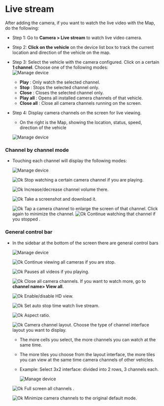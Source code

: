 # Live stream

After adding the camera, if you want to watch the live video with the Map, do the following:

- Step 1: Go to **Camera > Live stream** to watch live video camera.
- Step 2: **Click on the vehicle** on the device list box to track the current location and direction of the vehicle on the map.
- Step 3: Select the vehicle with the camera configured. Click on a certain **1 channel**. Choose one of the following modes:
  <span style="display:block;text-align:left">![Manage device ](/docs/assets/images/web-english/livestream/livestream-v1.2.5.png)
  - **Play** : Only watch the selected channel.
  - **Stop** : Stops the selected channel only.
  - **Close** : Closes the selected channel only.
  - **Play all** : Opens all installed camera channels of that vehicle.
  - **Close all** : Close all camera channels running on the screen.
- Step 4: Display camera channels on the screen for live viewing.
  - On the right is the Map, showing the location, status, speed, direction of the vehicle

  <span style="display:block;text-align:left">![Manage device ](/docs/assets/images/web-english/livestream/livestream-watch-all.png)

### Channel by channel mode


- Touching each channel will display the following modes:

    <span class="icon-left5">![Manage device ](/docs/assets/images/web-english/livestream/channel-mode.png)

  <div id="livestream-tool">
  </div>

    <span class="icon-left ">![Ok](/docs/assets/images/web-interface/icon/SVG/icons8-square.svg) Stop watching a certain camera channel if you are playing.

    <span class="icon-left svg-filter-info">![Ok](/docs/assets/images/web-interface/icon/SVG/icons8-sound-speaker.svg) Increase/decrease channel volume there.

    <span class="icon-left svg-filter-info">![Ok](/docs/assets/images/web-interface/icon/SVG/icons8-camera.svg) Take a screenshot and download it.

    <span class="icon-left svg-filter-info">![Ok](/docs/assets/images/web-interface/icon/SVG/full-screen-icon-11.png) Tap a camera channel to enlarge the screen of that channel. Click again to minimize the channel.
    <span class="icon-left svg-filter-info">![Ok](/docs/assets/images/web-interface/icon/SVG/icons8-play.svg) Continue watching that channel if you stopped .

### General control bar

- In the sidebar at the bottom of the screen there are general control bars

    <span class="icon-left5">![Manage device ](/docs/assets/images/web-english/livestream/ux.png)

    <span class="icon-left svg-filter-info">![Ok](/docs/assets/images/web-interface/icon/SVG/icons8-play.svg) Continue viewing all cameras if you are stop.

    <span class="icon-left svg-filter-info">![Ok](/docs/assets/images/web-interface/icon/SVG/icons8-full-image.svg) Pauses all videos if you playing.

    <span class="icon-left svg-filter-info">![Ok](/docs/assets/images/web-interface/icon/SVG/icons8-close-window.svg) Close all camera channels. If you want to watch more, go to **channel name> View all**.

    <span class="icon-left svg-filter-info">![Ok](/docs/assets/images/web-interface/icon/SVG/icons8-hd.svg) Enable/disable HD view.

    <span class="icon-left svg-filter-info">![Ok](/docs/assets/images/web-interface/icon/SVG/pause-svgrepo-com.svg) Set auto stop time watch live stream.

    <span class="icon-left svg-filter-info">![Ok](/docs/assets/images/web-interface/icon/SVG/icons8-video-call.svg) Aspect ratio.

    <span class="icon-left svg-filter-info">![Ok](/docs/assets/images/web-interface/icon/SVG/layout.svg) Camera channel layout. Choose the type of channel interface layout you want to display.
    
    - The more cells you select, the more channels you can watch at the same time.
    - The more tiles you choose from the layout interface, the more tiles you can view at the same time camera channels of other vehicles.
    - Example: Select 3x2 interface: divided into 2 rows, 3 channels each.
    
      <span class="icon-left5">![Manage device ](/docs/assets/images/web-english/livestream/general-control-bar.png)
    
    <span class="icon-left svg-filter-info">![Ok](/docs/assets/images/web-interface/icon/SVG/icons8-full-screen.svg) Full screen all channels .

    <span class="icon-left svg-filter-info">![Ok](/docs/assets/images/web-interface/icon/SVG/full-screen-exit.svg) Minimize camera channels to the original default mode.
